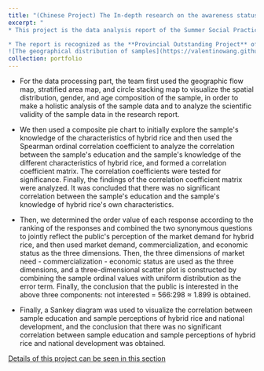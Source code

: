 ```yaml
---
title: "(Chinese Project) The In-depth research on the awareness status of hybrid rice knowledge and Yuan Longping's spiritual"
excerpt: "
* This project is the data analysis report of the Summer Social Practice

* The report is recognized as the **Provincial Outstanding Project** of Summer Social Practice.
![The geographical distribution of samples](https://valentinowang.github.io/math-wsy.github.io/images/Project/Project1/附件1_样本的分布的地理流量图.gif#pic_center =600x400)"
collection: portfolio
---
```


* For the data processing part, the team first used the geographic flow map, stratified area map, and circle stacking map to visualize the spatial distribution, gender, and age composition of the sample, in order to make a holistic analysis of the sample data and to analyze the scientific validity of the sample data in the research report.

* We then used a composite pie chart to initially explore the sample's knowledge of the characteristics of hybrid rice and then used the Spearman ordinal correlation coefficient to analyze the correlation between the sample's education and the sample's knowledge of the different characteristics of hybrid rice, and formed a correlation coefficient matrix. The correlation coefficients were tested for significance. Finally, the findings of the correlation coefficient matrix were analyzed. It was concluded that there was no significant correlation between the sample's education and the sample's knowledge of hybrid rice's own characteristics.

* Then, we determined the order value of each response according to the ranking of the responses and combined the two synonymous questions to jointly reflect the public's perception of the market demand for hybrid rice, and then used market demand, commercialization, and economic status as the three dimensions. Then, the three dimensions of market need - commercialization - economic status are used as the three dimensions, and a three-dimensional scatter plot is constructed by combining the sample ordinal values with uniform distribution as the error term. Finally, the conclusion that the public is interested in the above three components: not interested = 566:298 ≈ 1.899 is obtained.

* Finally, a Sankey diagram was used to visualize the correlation between sample education and sample perceptions of hybrid rice and national development, and the conclusion that there was no significant correlation between sample education and sample perceptions of hybrid rice and national development was obtained.

[Details of this project can be seen in this section](https://valentinowang.github.io/math-wsy.github.io/files/淅淅乘凉梦，漙漙稻谷丰.pdf)
